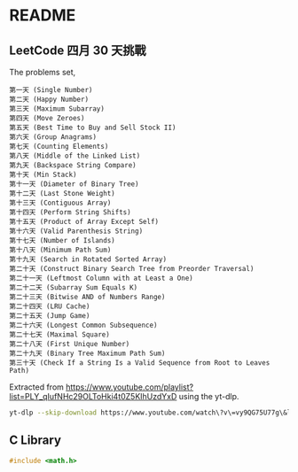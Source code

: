 # README

## LeetCode 四月 30 天挑戰

The problems set,

```text
第一天 (Single Number)
第二天 (Happy Number)
第三天 (Maximum Subarray)
第四天 (Move Zeroes)
第五天 (Best Time to Buy and Sell Stock II)
第六天 (Group Anagrams)
第七天 (Counting Elements)
第八天 (Middle of the Linked List)
第九天 (Backspace String Compare)
第十天 (Min Stack)
第十一天 (Diameter of Binary Tree)
第十二天 (Last Stone Weight)
第十三天 (Contiguous Array)
第十四天 (Perform String Shifts)
第十五天 (Product of Array Except Self)
第十六天 (Valid Parenthesis String)
第十七天 (Number of Islands)
第十八天 (Minimum Path Sum)
第十九天 (Search in Rotated Sorted Array)
第二十天 (Construct Binary Search Tree from Preorder Traversal)
第二十一天 (Leftmost Column with at Least a One)
第二十二天 (Subarray Sum Equals K)
第二十三天 (Bitwise AND of Numbers Range)
第二十四天 (LRU Cache)
第二十五天 (Jump Game)
第二十六天 (Longest Common Subsequence)
第二十七天 (Maximal Square)
第二十八天 (First Unique Number)
第二十九天 (Binary Tree Maximum Path Sum)
第三十天 (Check If a String Is a Valid Sequence from Root to Leaves Path)
```

Extracted from <https://www.youtube.com/playlist?list=PLY_qIufNHc29OLToHki4t0Z5KIhUzdYxD> using the yt-dlp.

```bash
yt-dlp --skip-download https://www.youtube.com/watch\?v\=vy9QG75U77g\&list\=PLY_qIufNHc29OLToHki4t0Z5KIhUzdYxD --dump-single-json > output.json
```

## C Library

```c
#include <math.h>
```
